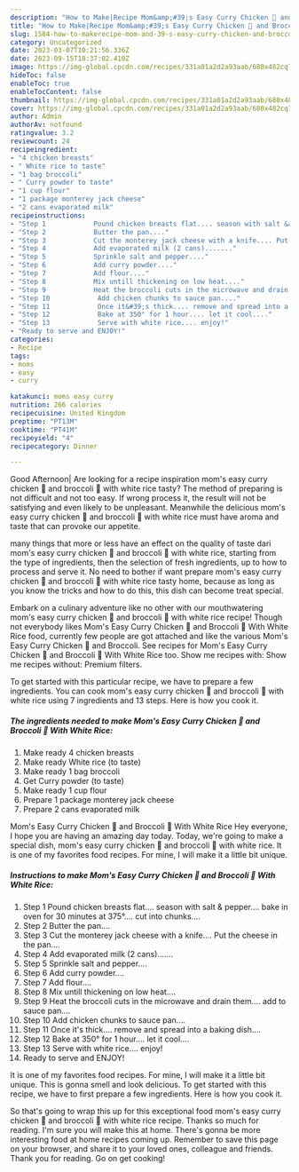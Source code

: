 ```yaml
---
description: "How to Make|Recipe Mom&amp;#39;s Easy Curry Chicken 🍗 and Broccoli 🥦 With White Rice {That is Delicious"
title: "How to Make|Recipe Mom&amp;#39;s Easy Curry Chicken 🍗 and Broccoli 🥦 With White Rice {That is Delicious"
slug: 1584-how-to-makerecipe-mom-and-39-s-easy-curry-chicken-and-broccoli-with-white-rice-that-is-delicious
category: Uncategorized
date: 2023-03-07T10:21:56.336Z
date: 2023-09-15T18:37:02.410Z
image: https://img-global.cpcdn.com/recipes/331a01a2d2a93aab/680x482cq70/moms-easy-curry-chicken-and-broccoli-with-white-rice-recipe-main-photo.jpg
hideToc: false
enableToc: true
enableTocContent: false
thumbnail: https://img-global.cpcdn.com/recipes/331a01a2d2a93aab/680x482cq70/moms-easy-curry-chicken-and-broccoli-with-white-rice-recipe-main-photo.jpg
cover: https://img-global.cpcdn.com/recipes/331a01a2d2a93aab/680x482cq70/moms-easy-curry-chicken-and-broccoli-with-white-rice-recipe-main-photo.jpg
author: Admin
authorAv: notfound
ratingvalue: 3.2
reviewcount: 24
recipeingredient:
- "4 chicken breasts"
- " White rice to taste"
- "1 bag broccoli"
- " Curry powder to taste"
- "1 cup flour"
- "1 package monterey jack cheese"
- "2 cans evaporated milk"
recipeinstructions:
- "Step 1            Pound chicken breasts flat.... season with salt &amp; pepper.... bake in oven for 30 minutes at 375°.... cut into chunks...."
- "Step 2            Butter the pan...."
- "Step 3            Cut the monterey jack cheese with a knife.... Put the cheese in the pan...."
- "Step 4            Add evaporated milk (2 cans)......."
- "Step 5            Sprinkle salt and pepper...."
- "Step 6            Add curry powder...."
- "Step 7            Add flour...."
- "Step 8            Mix untill thickening on low heat...."
- "Step 9            Heat the broccoli cuts in the microwave and drain them.... add to sauce pan...."
- "Step 10            Add chicken chunks to sauce pan...."
- "Step 11            Once it&#39;s thick.... remove and spread into a baking dish...."
- "Step 12            Bake at 350° for 1 hour.... let it cool...."
- "Step 13            Serve with white rice.... enjoy!"
- "Ready to serve and ENJOY!"
categories:
- Recipe
tags:
- moms
- easy
- curry

katakunci: moms easy curry 
nutrition: 266 calories
recipecuisine: United Kingdom
preptime: "PT13M"
cooktime: "PT41M"
recipeyield: "4"
recipecategory: Dinner

---
```



Good Afternoon| Are looking for a recipe inspiration mom&#39;s easy curry chicken 🍗 and broccoli 🥦 with white rice tasty? The method of preparing is not difficult and not too easy. If wrong process it, the result will not be satisfying and even likely to be unpleasant. Meanwhile the delicious mom&#39;s easy curry chicken 🍗 and broccoli 🥦 with white rice must have aroma and taste that can provoke our appetite.






many things that more or less have an effect on the quality of taste dari mom&#39;s easy curry chicken 🍗 and broccoli 🥦 with white rice, starting from the type of ingredients, then the selection of fresh ingredients, up to how to process and serve it. No need to bother if want prepare mom&#39;s easy curry chicken 🍗 and broccoli 🥦 with white rice tasty home, because as long as you know the tricks and how to do this, this dish can become treat special.


Embark on a culinary adventure like no other with our mouthwatering mom&#39;s easy curry chicken 🍗 and broccoli 🥦 with white rice recipe! Though not everybody likes Mom&#39;s Easy Curry Chicken 🍗 and Broccoli 🥦 With White Rice food, currently few people are got attached and like the various Mom&#39;s Easy Curry Chicken 🍗 and Broccoli. See recipes for Mom&#39;s Easy Curry Chicken 🍗 and Broccoli 🥦 With White Rice too. Show me recipes with: Show me recipes without: Premium filters.


To get started with this particular recipe, we have to prepare a few ingredients. You can cook mom&#39;s easy curry chicken 🍗 and broccoli 🥦 with white rice using 7 ingredients and 13 steps. Here is how you cook it.

<!--inarticleads1-->

##### The ingredients needed to make Mom&#39;s Easy Curry Chicken 🍗 and Broccoli 🥦 With White Rice:

1. Make ready 4 chicken breasts
1. Make ready  White rice (to taste)
1. Make ready 1 bag broccoli
1. Get  Curry powder (to taste)
1. Make ready 1 cup flour
1. Prepare 1 package monterey jack cheese
1. Prepare 2 cans evaporated milk


Mom&#39;s Easy Curry Chicken 🍗 and Broccoli 🥦 With White Rice Hey everyone, I hope you are having an amazing day today. Today, we&#39;re going to make a special dish, mom&#39;s easy curry chicken 🍗 and broccoli 🥦 with white rice. It is one of my favorites food recipes. For mine, I will make it a little bit unique. 

<!--inarticleads2-->

##### Instructions to make Mom&#39;s Easy Curry Chicken 🍗 and Broccoli 🥦 With White Rice:

1. Step 1            Pound chicken breasts flat.... season with salt &amp; pepper.... bake in oven for 30 minutes at 375°.... cut into chunks....
1. Step 2            Butter the pan....
1. Step 3            Cut the monterey jack cheese with a knife.... Put the cheese in the pan....
1. Step 4            Add evaporated milk (2 cans).......
1. Step 5            Sprinkle salt and pepper....
1. Step 6            Add curry powder....
1. Step 7            Add flour....
1. Step 8            Mix untill thickening on low heat....
1. Step 9            Heat the broccoli cuts in the microwave and drain them.... add to sauce pan....
1. Step 10            Add chicken chunks to sauce pan....
1. Step 11            Once it&#39;s thick.... remove and spread into a baking dish....
1. Step 12            Bake at 350° for 1 hour.... let it cool....
1. Step 13            Serve with white rice.... enjoy!
1. Ready to serve and ENJOY!

It is one of my favorites food recipes. For mine, I will make it a little bit unique. This is gonna smell and look delicious. To get started with this recipe, we have to first prepare a few ingredients. Here is how you cook it. 

So that's going to wrap this up for this exceptional food mom&#39;s easy curry chicken 🍗 and broccoli 🥦 with white rice recipe. Thanks so much for reading. I'm sure you will make this at home. There's gonna be more interesting food at home recipes coming up. Remember to save this page on your browser, and share it to your loved ones, colleague and friends. Thank you for reading. Go on get cooking!
